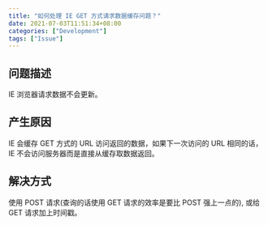 ```yaml
---
title: "如何处理 IE GET 方式请求数据缓存问题？"
date: 2021-07-03T11:51:34+08:00
categories: ["Development"]
tags: ["Issue"]
---
```


## 问题描述

IE 浏览器请求数据不会更新。

## 产生原因

IE 会缓存 GET 方式的 URL 访问返回的数据，如果下一次访问的 URL 相同的话，IE 不会访问服务器而是直接从缓存取数据返回。

## 解决方式

使用 POST 请求(查询的话使用 GET 请求的效率是要比 POST 强上一点的), 或给 GET 请求加上时间戳。
